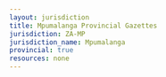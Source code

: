```yaml
---
layout: jurisdiction
title: Mpumalanga Provincial Gazettes
jurisdiction: ZA-MP
jurisdiction_name: Mpumalanga
provincial: true
resources: none
---
```

